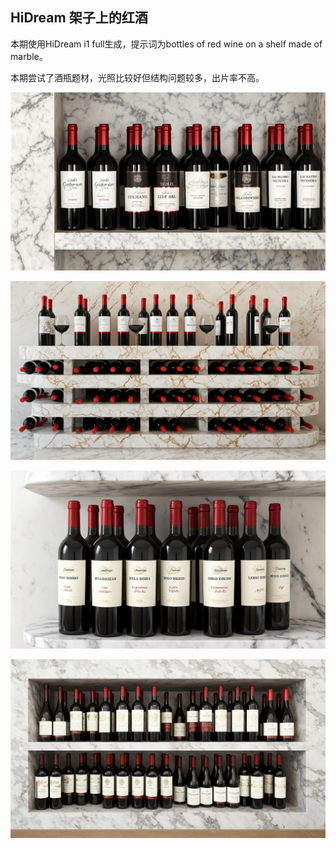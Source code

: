 ## HiDream 架子上的红酒

本期使用HiDream i1 full生成，提示词为bottles of red wine on a shelf made of marble。

本期尝试了酒瓶题材，光照比较好但结构问题较多，出片率不高。

![ComfyUI_00034_.jpg](https://github.com/Willian7004/media-blog/blob/main/files/202505/2025051905/ComfyUI_00034_.jpg?raw=true)

![ComfyUI_00036_.jpg](https://github.com/Willian7004/media-blog/blob/main/files/202505/2025051905/ComfyUI_00036_.jpg?raw=true)

![ComfyUI_00037_.jpg](https://github.com/Willian7004/media-blog/blob/main/files/202505/2025051905/ComfyUI_00037_.jpg?raw=true)

![ComfyUI_00040_.jpg](https://github.com/Willian7004/media-blog/blob/main/files/202505/2025051905/ComfyUI_00040_.jpg?raw=true)